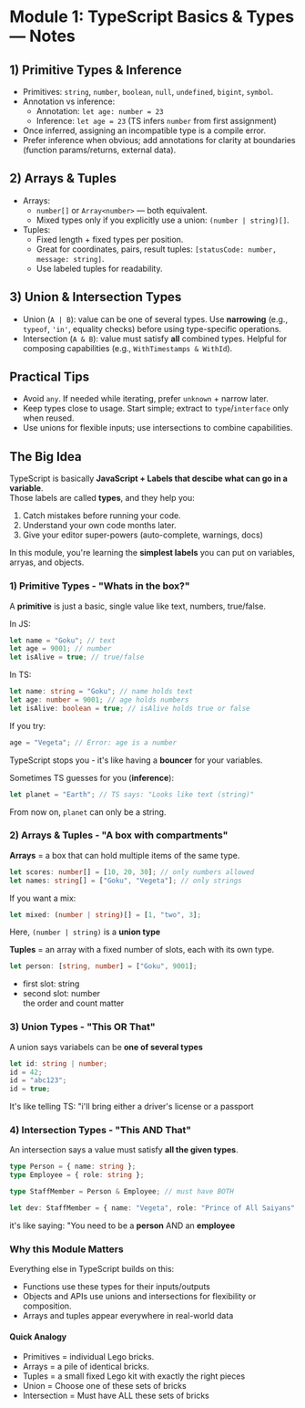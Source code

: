 # Module 1: TypeScript Basics & Types — Notes

## 1) Primitive Types & Inference

- Primitives: `string`, `number`, `boolean`, `null`, `undefined`, `bigint`, `symbol`.
- Annotation vs inference:
  - Annotation: `let age: number = 23`
  - Inference: `let age = 23` (TS infers `number` from first assignment)
- Once inferred, assigning an incompatible type is a compile error.
- Prefer inference when obvious; add annotations for clarity at boundaries (function params/returns, external data).

## 2) Arrays & Tuples

- Arrays:
  - `number[]` or `Array<number>` — both equivalent.
  - Mixed types only if you explicitly use a union: `(number | string)[]`.
- Tuples:
  - Fixed length + fixed types per position.
  - Great for coordinates, pairs, result tuples: `[statusCode: number, message: string]`.
  - Use labeled tuples for readability.

## 3) Union & Intersection Types

- Union (`A | B`): value can be one of several types. Use **narrowing** (e.g., `typeof`, `'in'`, equality checks) before using type-specific operations.
- Intersection (`A & B`): value must satisfy **all** combined types. Helpful for composing capabilities (e.g., `WithTimestamps & WithId`).

## Practical Tips

- Avoid `any`. If needed while iterating, prefer `unknown` + narrow later.
- Keep types close to usage. Start simple; extract to `type`/`interface` only when reused.
- Use unions for flexible inputs; use intersections to combine capabilities.

## The Big Idea

TypeScript is basically **JavaScript + Labels that descibe what can go in a variable**.  
Those labels are called **types**, and they help you:

1. Catch mistakes before running your code.
2. Understand your own code months later.
3. Give your editor super-powers (auto-complete, warnings, docs)

In this module, you're learning the **simplest labels** you can put on variables, arryas, and objects.

### 1) Primitive Types - "Whats in the box?"

A **primitive** is just a basic, single value like text, numbers, true/false.

In JS:

```js
let name = "Goku"; // text
let age = 9001; // number
let isAlive = true; // true/false
```

In TS:

```ts
let name: string = "Goku"; // name holds text
let age: number = 9001; // age holds numbers
let isAlive: boolean = true; // isAlive holds true or false
```

If you try:

```ts
age = "Vegeta"; // Error: age is a number
```

TypeScript stops you - it's like having a **bouncer** for your variables.

Sometimes TS guesses for you (**inference**):

```ts
let planet = "Earth"; // TS says: "Looks like text (string)"
```

From now on, `planet` can only be a string.

### 2) Arrays & Tuples - "A box with compartments"

**Arrays** = a box that can hold multiple items of the same type.

```ts
let scores: number[] = [10, 20, 30]; // only numbers allowed
let names: string[] = ["Goku", "Vegeta"]; // only strings
```

If you want a mix:

```ts
let mixed: (number | string)[] = [1, "two", 3];
```

Here, `(number | string)` is a **union type**

**Tuples** = an array with a fixed number of slots, each with its own type.

```ts
let person: [string, number] = ["Goku", 9001];
```

- first slot: string
- second slot: number  
  the order and count matter

### 3) Union Types - "This OR That"

A union says variabels can be **one of several types**

```ts
let id: string | number;
id = 42;
id = "abc123";
id = true;
```

It's like telling TS: "i'll bring either a driver's license or a passport

### 4) Intersection Types - "This AND That"

An intersection says a value must satisfy **all the given types**.

```ts
type Person = { name: string };
type Employee = { role: string };

type StaffMember = Person & Employee; // must have BOTH

let dev: StaffMember = { name: "Vegeta", role: "Prince of All Saiyans" };
```

it's like saying: "You need to be a **person** AND an **employee**

### Why this Module Matters

Everything else in TypeScript builds on this:

- Functions use these types for their inputs/outputs
- Objects and APIs use unions and intersections for flexibility or composition.
- Arrays and tuples appear everywhere in real-world data

#### Quick Analogy

- Primitives = individual Lego bricks.
- Arrays = a pile of identical bricks.
- Tuples = a small fixed Lego kit with exactly the right pieces
- Union = Choose one of these sets of bricks
- Intersection = Must have ALL these sets of bricks
